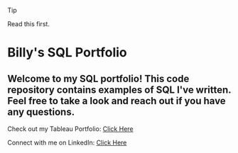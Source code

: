 > [!TIP]
> Read this first.

# Billy's SQL Portfolio

## Welcome to my SQL portfolio! This code repository contains examples of SQL I've written. Feel free to take a look and reach out if you have any questions.

Check out my Tableau Portfolio: [Click Here](https://public.tableau.com/app/profile/billy.christianson/vizzes)

Connect with me on LinkedIn: [Click Here](https://www.linkedin.com/in/billytchristianson/)
